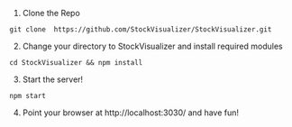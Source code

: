 1) Clone the Repo
```
git clone  https://github.com/StockVisualizer/StockVisualizer.git
```

2) Change your directory to StockVisualizer and install required modules
```
cd StockVisualizer && npm install
```

3) Start the server!
```
npm start
```

4) Point your browser at http://localhost:3030/ and have fun!